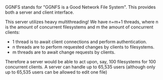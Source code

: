GGNFS stands for "GGNFS is a Good Network File System". This provides both a server and client interface.

This server utilizes heavy multithreading! We have n+m+1 threads, where n is the amount of concurrent filesystems and m the amount of concurrent clients:

- 1 thread is to await client connections and perform authentication.
- n threads are to perform requested changes by clients to filesystems.
- m threads are to await change requests by clients.

Therefore a server would be able to act upon, say, 100 filesystems for 100 concurrent clients. A server can handle up to 65,535 users (although only up to 65,535 users can be allowed to edit one file)